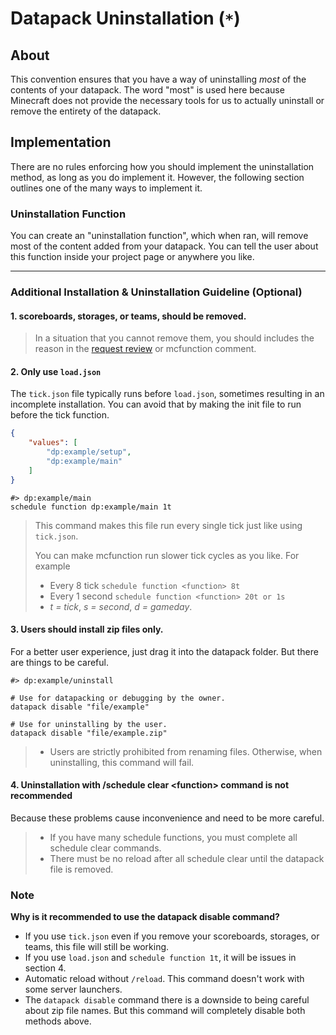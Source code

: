 # Datapack Uninstallation (`*`)

## About

This convention ensures that you have a way of uninstalling *most* of the contents of your datapack. The word "most" is used here because Minecraft does not provide the necessary tools for us to actually uninstall or remove the entirety of the datapack.

## Implementation

There are no rules enforcing how you should implement the uninstallation method, as long as you do implement it. However, the following section outlines one of the many ways to implement it.

### Uninstallation Function

You can create an "uninstallation function", which when ran, will remove most of the content added from your datapack. You can tell the user about this function inside your project page or anywhere you like.

---

### **Additional Installation & Uninstallation Guideline (Optional)**

#### **1. scoreboards, storages, or teams, should be removed.**

> In a situation that you cannot remove them, you should includes the reason in the [request review](https://github.com/mc-datapacks/review-tracker/issues) or mcfunction comment.

#### **2. Only use `load.json`**

The `tick.json` file typically runs before `load.json`, sometimes resulting in an incomplete installation. You can avoid that by making the init file to run before the tick function.

```json
{
    "values": [
        "dp:example/setup",
        "dp:example/main"
    ]
}
```

```mcfunction
#> dp:example/main
schedule function dp:example/main 1t
```

> This command makes this file run every single tick just like using `tick.json`. 
> 
> You can make mcfunction run slower tick cycles as you like. For example
> - Every 8 tick `schedule function <function> 8t` 
> - Every 1 second `schedule function <function> 20t or 1s` 
> - *t = tick*, *s = second*, *d = gameday*.

#### **3. Users should install zip files only.**

For a better user experience, just drag it into the datapack folder. But there are things to be careful.

```mcfunction
#> dp:example/uninstall

# Use for datapacking or debugging by the owner.
datapack disable "file/example"

# Use for uninstalling by the user.
datapack disable "file/example.zip"
```

> - Users are strictly prohibited from renaming files. Otherwise, when uninstalling, this command will fail.

#### **4. Uninstallation with /schedule clear \<function> command is not recommended**
Because these problems cause inconvenience and need to be more careful.

> - If you have many schedule functions, you must complete all schedule clear commands.
> - There must be no reload after all schedule clear until the datapack file is removed.

### **Note**

 **Why is it recommended to use the datapack disable command?**
 - If you use `tick.json` even if you remove your scoreboards, storages, or teams, this file will still be working.
 - If you use `load.json` and `schedule function 1t`, it will be issues in section 4.
 - Automatic reload without `/reload`. This command doesn't work with some server launchers.
 - The `datapack disable` command there is a downside to being careful about zip file names. But this command will completely disable both methods above.